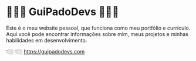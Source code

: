 # 👨🏻‍💻 GuiPadoDevs 👨🏻‍💻

Este é o meu website pessoal, que funciona como meu portfólio e currículo. Aqui você pode encontrar informações sobre mim, meus projetos e minhas habilidades em desenvolvimento.

👇🏼 👇🏼
https://guipadodevs.com
